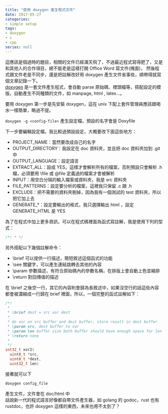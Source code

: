 ```yaml
---
title: "使用 doxygen 產生程式文件"
date: 2017-05-27
categories:
- simple setup
tags:
- doxygen
- c
- cpp
series: null
---
```


這應該是個過時的題目，相關的文件已經滿天飛了，不過最近程式寫得肥了，又是和其他人的合作項目，總不能老是這樣打開 Office Word 寫文件(掩面)，
然後程式跟文件老是不同步，還是把註解改好用 doxygen 產生文件省事些，順帶得就寫個文章記錄一下。  
[doxygen](http://www.stack.nl/~dimitri/doxygen/manual/index.html) 是一套文件產生程式，會自動 parse 原始碼、標頭檔等，搭配設定的模版，自動產生不同種類的文件，如 manpage, html , latex…。  
<!--more-->

要用 doxygen 第一步是先安裝 doxygen，這在 unix 下配上套件管理員應該跟喝水一樣簡單，略過不提。  

`doxygen -g <config-file>` 產生設定檔，預設的名字會是 Doxyfile  

下一步要編輯設定檔，我比較過預設設定，大概要改下面這些地方：  

* PROJECT\_NAME：當然要改成自己的名字
* OUTPUT\_DIRECTORY：我設定在 doc 資料夾，並且把 doc 資料夾加到 .git 中
* OUTPUT\_LANGUAGE：設定語言
* EXTRACT\_ALL：設成 YES，這樣才會解析所有的檔案，否則預設只會解析 .h 檔，必須要用 \file 或 @file 定義過的檔案才會被解析
* INPUT：用空白分隔的輸入檔案或資料夾，我是 src 資料夾
* FILE\_PATTERNS：設定要分析的檔案，這裡我只保留 .c 跟 .h
* EXCLUDE：把不需要的資料夾剔掉，因為我有一個測試的 test 資料夾，所以把它加上去
* GENERATE\_*：設定要輸出的格式，我只選擇輸出 html ，設定 GENERATE\_HTML 是 YES

為了在程式中加上更多資訊，可以在程式碼裡面為函式寫註解，我是使用下列的型式：  
```c
/*! * */
```
另外搭配以下幾個註解命令：  

* \brief 可以提供一行描述，簡短敘述這個函式的功能  
* \see 關鍵字，可以產生連結跳轉去其他的內容  
* \param 參數描述，有符合原始碼內的參數名稱，在排版上會自動上色並縮排  
* \return 對回傳值的描述  

在 \brief 之後空一行，其它的內容則會歸為長敘述中，如果沒空行的話這些內容都會被濃縮成一行歸在 brief 裡面，所以，一個完整的函式註解如下：  
```c
/*!
 *
 * \brief dest = src xor dest
 *
 * do xor on src buffer and dest buffer, store result in dest buffer
 * \param src, dest buffer to xor
 * \param len buffer size both buffer should have enough space for len
 * \return none
 *
 */
int32_t xor2(
  uint8_t *src,
  uint8_t *dest,
  uint32_t len)
```
接著就可以下  
```bash
doxygen config_file
```
產生文件，文件會在 doc/html 中  
話說新一代的程式語言好像都自帶文件產生器，如 golang 的 godoc，rust 也有 rustdoc，也許 doxygen 這樣的東西，未來也用不太到了？  
